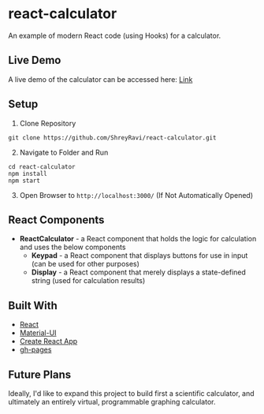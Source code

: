 # react-calculator
An example of modern React code (using Hooks) for a calculator.

## Live Demo
A live demo of the calculator can be accessed here: [Link](https://shreyravi.github.io/react-calculator/)

## Setup
1. Clone Repository
```
git clone https://github.com/ShreyRavi/react-calculator.git
```
2. Navigate to Folder and Run
```
cd react-calculator
npm install
npm start
```
3. Open Browser to `http://localhost:3000/` (If Not Automatically Opened)

## React Components
- **ReactCalculator** - a React component that holds the logic for calculation and uses the below components
  - **Keypad** - a React component that displays buttons for use in input (can be used for other purposes)
  - **Display** - a React component that merely displays a state-defined string (used for calculation results)

## Built With
- [React](https://reactjs.org/)
- [Material-UI](https://material-ui.com/)
- [Create React App](https://github.com/facebook/create-react-app)
- [gh-pages](https://www.npmjs.com/package/gh-pages)

## Future Plans
Ideally, I'd like to expand this project to build first a scientific calculator, and ultimately an entirely virtual, programmable graphing calculator.
